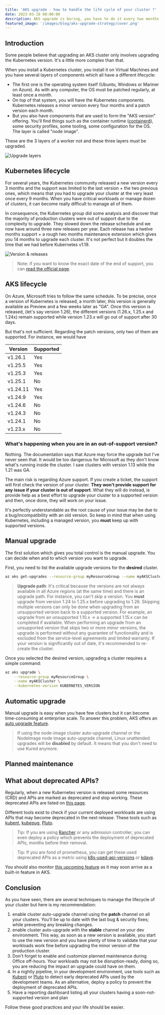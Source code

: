 ```yaml
---
title: 'AKS upgrade - how to handle the life cycle of your cluster ?'
date: 2023-03-18 00:00:00
description: AKS upgrade is boring, you have to do it every two months. Trying to figure out how to do it easily?
featured_image: '/images/blog/aks-upgrade-strategy/cover.png'
---
```


## Introduction

Some people believe that upgrading an AKS cluster only involves upgrading the Kubernetes version. It's a little more complex than that.

When you install a Kubernetes cluster, you install it on Virtual Machines and you have several layers of components which all have a different lifecycle:

- The first one is the operating system itself (Ubuntu, Windows or Mariner on Azure). As with any computer, the OS must be patched regularly, at least once a month.
- On top of that system, you will have the Kubernetes components. Kubernetes releases a minor version every four months and a patch version each month.
- But you also have components that are used to form the "AKS version" offering. You'll find things such as the container runtime ([containerd](https://containerd.io/)), some security profiles, some tooling, some configuration for the OS. The layer is called "node image".

These are the 3 layers of a worker not and these three layers must be upgraded.

![Upgrade layers](../images/blog/aks-upgrade-strategy/upgrade%20layer.png)

## Kubernetes lifecycle

For several years, the Kubernetes community released a new version every 3 months and the support was limited to the last version + the two previous ones, which means that you had to upgrade your cluster at the very least once every 9 months. When you have critical workloads or manage dozen of clusters, it can become really difficult to manage all of them.

In consequence, the Kubernetes group did some analysis and discover that the majority of production clusters were out of support due to the complexity to upgrade. They slowed down the release schedule and we now have around three new releases per year. Each release has a twelve months support + a rough two months maintenance extension which gives you 14 months to upgrade each cluster. It's not perfect but it doubles the time that we had before Kubernetes v1.19.

![Version & releases](../images/blog/aks-upgrade-strategy/version.png)

> Note: if you want to know the exact date of the end of support, you can [read the official page](https://kubernetes.io/releases/patch-releases/#support-period).

## AKS lifecycle

On Azure, Microsoft tries to follow the same schedule. To be precise, once a version of Kubernetes is released, a month later, this version is generally available as Preview and a few weeks later as "GA". Once this version is released, (let's say version 1.26), the different versions (1.26.x, 1.25.x and 1.24x) remain supported while version 1.23.x will go out of support after 30 days.

But that's not sufficient. Regarding the patch versions, only two of them are supported. For instance, we would have

| Version  | Supported |
|---|---|
| v1.26.1 | Yes |
| v1.25.5 | Yes |
| v1.25.3 | Yes |
| v1.25.1 | No |
| v1.24.11 | Yes |
| v1.24.9 | Yes|
| v1.24.6 | No |
| v1.24.3 | No |
| v1.24.1 | No |
| v1.23.x | No |

### What's happening when you are in an out-of-support version?

Nothing. The documentation says that Azure may force the upgrade but I've never seen that. It would be too dangerous for Microsoft as they don't know what's running inside the cluster. I saw clusters with version 1.13 while the 1.21 was GA.

The main risk is regarding Azure support. If you create a ticket, the support will first check the version of your cluster. **They won't provide support for any issue if your cluster is out of support**.
What they will do instead, is provide help as a best effort to upgrade your cluster to a supported version and then, once done, they will work on your issue.

It's perfectly understandable as the root cause of your issue may be due to a bug/incompatibility with an old version. So keep in mind that when using Kubernetes, including a managed version, you **must** keep up with supported versions.

## Manual upgrade

The first solution which gives you total control is the manual upgrade. You can decide when and to which version you want to upgrade.

First, you need to list the available upgrade versions for the **desired** cluster.

```bash
az aks get-upgrades --resource-group myResourceGroup --name myAKSCluster --output table
```

> **Upgrade path**: It's critical because the versions are not always available in all Azure regions (at the same time) and there is an upgrade path. For instance, you can't skip a version. You **must** upgrade from version 1.24 to 1.25.x before upgrading to 1.26.
Skipping multiple versions can only be done when upgrading from an unsupported version back to a supported version. For example, an upgrade from an unsupported 1.10.x -> a supported 1.15.x can be completed if available. When performing an upgrade from an unsupported version that skips two or more minor versions, the upgrade is performed without any guarantee of functionality and is excluded from the service-level agreements and limited warranty. If your version is significantly out of date, it's recommended to re-create the cluster.

Once you selected the desired version, upgrading a cluster requires a simple command:

```bash
az aks upgrade \
    --resource-group myResourceGroup \
    --name myAKSCluster \
    --kubernetes-version KUBERNETES_VERSION
```

## Automatic upgrade

Manual upgrade is easy when you have few clusters but it can become time-consuming at enterprise scale. To answer this problem, AKS offers an [auto upgrade feature](https://learn.microsoft.com/fr-fr/azure/aks/auto-upgrade-cluster).

> If using the node-image cluster auto-upgrade channel or the NodeImage node image auto-upgrade channel, Linux unattended upgrades will be **disabled** by default. It means that you don't need to use Kured anymore.

## Planned maintenance

## What about deprecated APIs?

Regularly, when a new Kubernetes version is released some resources (CRD) and APIs are marked as deprecated and stop working. These deprecated APIs are listed on [this page](https://kubernetes.io/docs/reference/using-api/deprecation-guide/).

Different tools exist to check if your current deployed workloads are using APIs that may become deprecated in the next release. These tools such as [kubent](https://github.com/doitintl/kube-no-trouble), [kubepug](https://github.com/rikatz/kubepug), [Pluto](https://github.com/FairwindsOps/pluto).

> Tip: If you are using [Rancher](https://github.com/kubewarden/deprecated-api-versions-policy/) or any admission controller, you can even deploy a policy which prevents the deployment of deprecated APIs, months before their removal.

> Tip: If you are fond of prometheus, you can get these used deprecated APIs as a metric using [k8s-used-api-versions](https://github.com/wayfair-incubator/k8s-used-api-versions) or [kdave](https://github.com/wayfair-incubator/kdave).

You should also monitor [this upcoming feature](https://github.com/Azure/AKS/issues/3203) as it may soon arrive as a built-in feature in AKS.

## Conclusion

As you have seen, there are several techniques to manage the lifecycle of your cluster but here is my recommendation:

1. enable cluster auto-upgrade channel using the **patch** channel on all your clusters. You'll be up to date with the last bug & security fixes; while preventing any breaking changes.
2. enable cluster auto-upgrade with the **stable** channel on your dev environment. This way, as soon as a new version is available, you start to use the new version and you have plenty of time to validate that your workloads work fine before upgrading the minor version of the production cluster.
3. Don't forget to enable and customize planned maintenance during Office off-hours. Your workloads may not be disruption-ready, doing so, you are reducing the impact an upgrade could have on them.
4. In a nightly pipeline, in your development environment, use tools such as [Kubent](https://github.com/doitintl/kube-no-trouble) or [Pluto](https://github.com/FairwindsOps/pluto) to detect early deprecated APIs used by the development teams. As an alternative, deploy a policy to prevent the deployment of deprecated APIs.
5. Have a reporting dashboard listing all your clusters having a soon-not-supported version and plan

Follow these good practices and your life should be easier.
